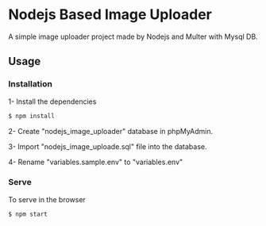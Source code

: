 # Nodejs Based Image Uploader

A simple image uploader project made by Nodejs and Multer with Mysql DB.

## Usage

### Installation

1- Install the dependencies

```sh
$ npm install
```

2- Create "nodejs_image_uploader" database in phpMyAdmin.

3- Import "nodejs_image_uploade.sql" file into the database.

4- Rename "variables.sample.env" to "variables.env"

### Serve

To serve in the browser

```sh
$ npm start
```